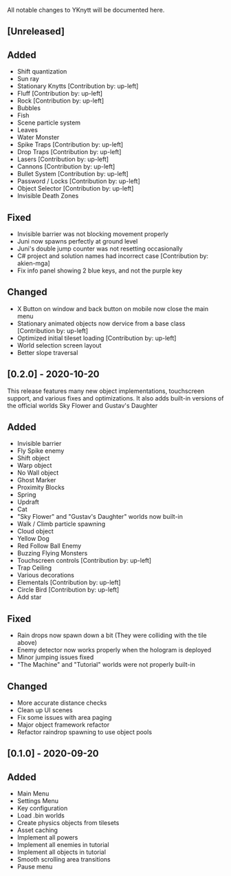 All notable changes to YKnytt will be documented here.

## [Unreleased]

## Added
- Shift quantization
- Sun ray
- Stationary Knytts [Contribution by: up-left]
- Fluff [Contribution by: up-left]
- Rock [Contribution by: up-left]
- Bubbles
- Fish
- Scene particle system
- Leaves
- Water Monster
- Spike Traps [Contribution by: up-left]
- Drop Traps [Contribution by: up-left]
- Lasers [Contribution by: up-left]
- Cannons [Contribution by: up-left]
- Bullet System [Contribution by: up-left]
- Password / Locks [Contribution by: up-left]
- Object Selector [Contribution by: up-left]
- Invisible Death Zones

## Fixed
- Invisible barrier was not blocking movement properly
- Juni now spawns perfectly at ground level
- Juni's double jump counter was not resetting occasionally
- C# project and solution names had incorrect case [Contribution by: akien-mga]
- Fix info panel showing 2 blue keys, and not the purple key

## Changed
- X Button on window and back button on mobile now close the main menu
- Stationary animated objects now dervice from a base class [Contribution by: up-left]
- Optimized initial tileset loading [Contribution by: up-left]
- World selection screen layout
- Better slope traversal

## [0.2.0] - 2020-10-20

This release features many new object implementations, touchscreen support, and various fixes and optimizations.
It also adds built-in versions of the official worlds Sky Flower and Gustav's Daughter

## Added
- Invisible barrier
- Fly Spike enemy
- Shift object
- Warp object
- No Wall object
- Ghost Marker
- Proximity Blocks
- Spring
- Updraft
- Cat
- "Sky Flower" and "Gustav's Daughter" worlds now built-in
- Walk / Climb particle spawning
- Cloud object
- Yellow Dog
- Red Follow Ball Enemy
- Buzzing Flying Monsters
- Touchscreen controls [Contribution by: up-left]
- Trap Ceiling
- Various decorations
- Elementals [Contribution by: up-left]
- Circle Bird [Contribution by: up-left]
- Add star

## Fixed
- Rain drops now spawn down a bit (They were colliding with the tile above)
- Enemy detector now works properly when the hologram is deployed
- Minor jumping issues fixed
- "The Machine" and "Tutorial" worlds were not properly built-in

## Changed
- More accurate distance checks
- Clean up UI scenes
- Fix some issues with area paging
- Major object framework refactor
- Refactor raindrop spawning to use object pools

## [0.1.0] - 2020-09-20

## Added

- Main Menu
- Settings Menu
- Key configuration
- Load .bin worlds
- Create physics objects from tilesets
- Asset caching
- Implement all powers
- Implement all enemies in tutorial
- Implement all objects in tutorial
- Smooth scrolling area transitions
- Pause menu
